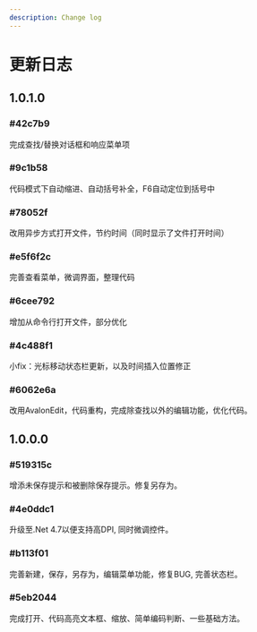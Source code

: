 ```yaml
---
description: Change log
---
```


# 更新日志

## 1.0.1.0

### \#42c7b9

完成查找/替换对话框和响应菜单项

### \#9c1b58

代码模式下自动缩进、自动括号补全，F6自动定位到括号中

### \#78052f

改用异步方式打开文件，节约时间（同时显示了文件打开时间）

### \#e5f6f2c

完善查看菜单，微调界面，整理代码

### \#6cee792

增加从命令行打开文件，部分优化

### \#4c488f1

小fix：光标移动状态栏更新，以及时间插入位置修正

### \#6062e6a

改用AvalonEdit，代码重构，完成除查找以外的编辑功能，优化代码。

## 1.0.0.0

### \#519315c

增添未保存提示和被删除保存提示。修复另存为。

### \#4e0ddc1

升级至.Net 4.7以便支持高DPI, 同时微调控件。

### \#b113f01

完善新建，保存，另存为，编辑菜单功能，修复BUG, 完善状态栏。

### \#5eb2044

完成打开、代码高亮文本框、缩放、简单编码判断、一些基础方法。



